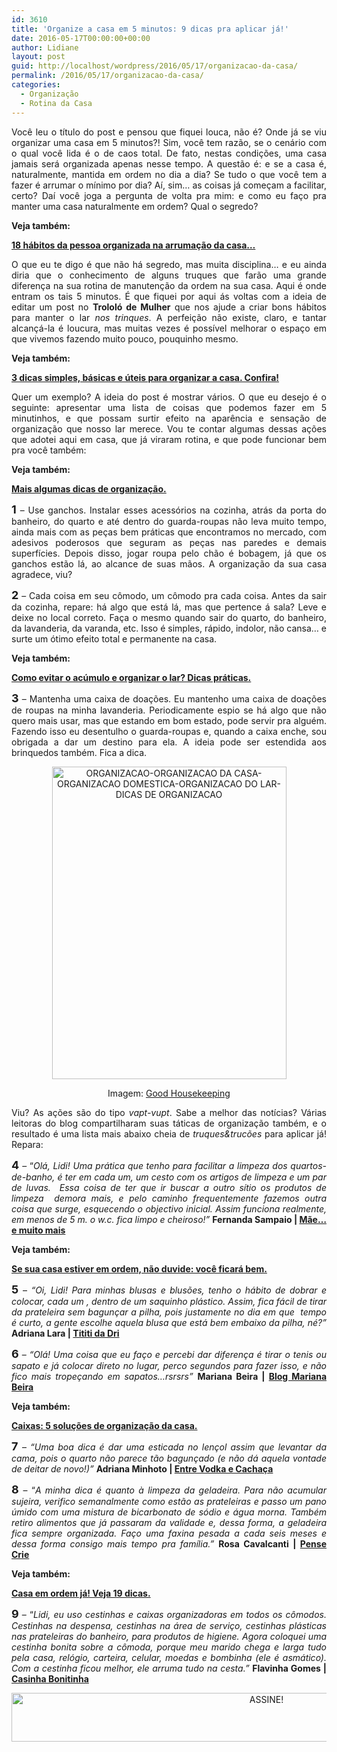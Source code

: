 ```yaml
---
id: 3610
title: 'Organize a casa em 5 minutos: 9 dicas pra aplicar já!'
date: 2016-05-17T00:00:00+00:00
author: Lidiane
layout: post
guid: http://localhost/wordpress/2016/05/17/organizacao-da-casa/
permalink: /2016/05/17/organizacao-da-casa/
categories:
  - Organização
  - Rotina da Casa
---
```

<p align="justify">
  Você leu o título do post e pensou que fiquei louca, não é? Onde já se viu organizar uma casa em 5 minutos?! Sim, você tem razão, se o cenário com o qual você lida é o de caos total. De fato, nestas condições, uma casa jamais será organizada apenas nesse tempo. A questão é: e se a casa é, naturalmente, mantida em ordem no dia a dia? Se tudo o que você tem a fazer é arrumar o mínimo por dia? Aí, sim… as coisas já começam a facilitar, certo? Daí você joga a pergunta de volta pra mim: e como eu faço pra manter uma casa naturalmente em ordem? Qual o segredo?
</p>

<p align="justify">
  <strong>Veja também:</strong>
</p>

<p align="justify">
  <a href="http://www.decoracaodacasa.com/organizacao-da-casa/" target="_blank"><strong>18 hábitos da pessoa organizada na arrumação da casa…</strong></a>
</p>

<p align="justify">
  O que eu te digo é que não há segredo, mas muita disciplina… e eu ainda diria que o conhecimento de alguns truques que farão uma grande diferença na sua rotina de manutenção da ordem na sua casa. Aqui é onde entram os tais 5 minutos. É que fiquei por aqui ás voltas com a ideia de editar um post no <strong>Trololó de Mulher</strong> que nos ajude a criar bons hábitos para manter o lar <em>nos trinques</em>. A perfeição não existe, claro, e tantar alcançá-la é loucura, mas muitas vezes é possível melhorar o espaço em que vivemos fazendo muito pouco, pouquinho mesmo.
</p>

<p align="justify">
  <strong>Veja também:</strong>
</p>

<p align="justify">
  <a href="http://www.decoracaodacasa.com/dicas-para-organizar-a-casa/" target="_blank"><strong>3 dicas simples, básicas e úteis para organizar a casa. Confira!</strong></a>
</p>

<p align="justify">
  Quer um exemplo? A ideia do post é mostrar vários. O que eu desejo é o seguinte: apresentar uma lista de coisas que podemos fazer em 5 minutinhos, e que possam surtir efeito na aparência e sensação de organização que nosso lar merece. Vou te contar algumas dessas ações que adotei aqui em casa, que já viraram rotina, e que pode funcionar bem pra você também:
</p>

<p align="justify">
  <strong>Veja também:</strong>
</p>

<p align="justify">
  <a href="http://www.decoracaodacasa.com/dicas-de-organizacao/" target="_blank"><strong>Mais algumas dicas de organização.</strong></a>
</p>

<p align="justify">
  <strong><span style="font-size: large;">1</span></strong> – Use ganchos. Instalar esses acessórios na cozinha, atrás da porta do banheiro, do quarto e até dentro do guarda-roupas não leva muito tempo, ainda mais com as peças bem práticas que encontramos no mercado, com adesivos poderosos que seguram as peças nas paredes e demais superfícies. Depois disso, jogar roupa pelo chão é bobagem, já que os ganchos estão lá, ao alcance de suas mãos. A organização da sua casa agradece, viu?
</p>

<p align="justify">
  <strong><span style="font-size: large;">2</span></strong> – Cada coisa em seu cômodo, um cômodo pra cada coisa. Antes da sair da cozinha, repare: há algo que está lá, mas que pertence á sala? Leve e deixe no local correto. Faça o mesmo quando sair do quarto, do banheiro, da lavanderia, da varanda, etc. Isso é simples, rápido, indolor, não cansa… e surte um ótimo efeito total e permanente na casa.
</p>

<p align="justify">
  <strong>Veja também:</strong>
</p>

<p align="justify">
  <a href="http://www.trololodemulher.com.br/2014/10/08/acumulo-e-organizacao/" target="_blank"><strong>Como evitar o acúmulo e organizar o lar? Dicas práticas.</strong></a>
</p>

<p align="justify">
  <strong><span style="font-size: large;">3 </span></strong>– Mantenha uma caixa de doações. Eu mantenho uma caixa de doações de roupas na minha lavanderia. Periodicamente espio se há algo que não quero mais usar, mas que estando em bom estado, pode servir pra alguém. Fazendo isso eu desentulho o guarda-roupas e, quando a caixa enche, sou obrigada a dar um destino para ela. A ideia pode ser estendida aos brinquedos também. Fica a dica.
</p>

<p align="center">
  <img class="alignnone size-full wp-image-12537" src="http://www.trololodemulher.com.br/blog/wp-content/uploads/2016/05/ORGANIZACAO-ORGANIZACAO-DA-CASA-ORGANIZACAO-DOMESTICA-ORGANIZACAO-DO-LAR-DICAS-DE-ORGANIZACAO.jpg" alt="ORGANIZACAO-ORGANIZACAO DA CASA-ORGANIZACAO DOMESTICA-ORGANIZACAO DO LAR-DICAS DE ORGANIZACAO" width="375" height="500" />
</p>

<p align="center">
  Imagem: <a href="http://www.goodhousekeeping.com/home/organizing-mistakes#slide-1" target="_blank">Good Housekeeping</a>
</p>

<p align="justify">
  Viu? As ações são do tipo <em>vapt-vupt</em>. Sabe a melhor das notícias? Várias leitoras do blog compartilharam suas táticas de organização também, e o resultado é uma lista mais abaixo cheia de <em>truques&trucões</em> para aplicar já! Repara:
</p>

<p align="justify">
  <strong><span style="font-size: large;">4 </span></strong>– “<em>Olá, Lidi! Uma prática que tenho para facilitar a limpeza dos quartos-de-banho, é ter em cada um, um cesto com os artigos de limpeza e um par de luvas.  Essa coisa de ter que ir buscar a outro sítio os produtos de limpeza  demora mais, e pelo caminho frequentemente fazemos outra coisa que surge, esquecendo o objectivo inicial. Assim funciona realmente, em menos de 5 m. o w.c. fica limpo e cheiroso!”</em> <strong>Fernanda Sampaio | </strong><a href="http://fernanda-e-filhos.blogspot.pt/" target="_blank"><strong>Mãe…e muito mais</strong></a>
</p>

<p align="justify">
  <strong>Veja também:</strong>
</p>

<p align="justify">
  <a href="http://www.trololodemulher.com.br/2014/08/18/casa-em-ordem-2/" target="_blank"><strong>Se sua casa estiver em ordem, não duvide: você ficará bem.</strong></a>
</p>

<p align="justify">
  <strong><span style="font-size: large;">5 </span></strong>– <em>“Oi, Lidi! Para minhas blusas e blusões, tenho o hábito de dobrar e colocar, cada um , dentro de um saquinho plástico. Assim, fica fácil de tirar da prateleira sem bagunçar a pilha, pois justamente no dia em que  tempo é curto, a gente escolhe aquela blusa que está bem embaixo da pilha, né?”</em> <strong>Adriana Lara | </strong><a href="http://tititidadri.blogspot.com.br/" target="_blank"><strong>Tititi da Dri</strong></a>
</p>

<p align="justify">
  <strong><span style="font-size: large;">6</span></strong> –<em> “Olá! Uma coisa que eu faço e percebi dar diferença é tirar o tenis ou sapato e já colocar direto no lugar, perco segundos para fazer isso, e não fico mais tropeçando em sapatos…rsrsrs”</em> <strong>Mariana Beira | </strong><a href="http://www.marianabeira.com/" target="_blank"><strong>Blog Mariana Beira</strong></a>
</p>

<p align="justify">
  <strong>Veja também:</strong>
</p>

<p align="justify">
  <a href="http://www.trololodemulher.com.br/2014/06/30/caixas-organizacao-casa/" target="_blank"><strong>Caixas: 5 soluções de organização da casa.</strong></a>
</p>

<p align="justify">
  <strong><span style="font-size: large;">7 </span></strong>– <em>“Uma boa dica é dar uma esticada no lençol assim que levantar da cama, pois o quarto não parece tão bagunçado (e não dá aquela vontade de deitar de novo!)”</em> <strong>Adriana Minhoto | </strong><a href="http://entrevodkaecachaca.blogspot.com.br/" target="_blank"><strong>Entre Vodka e Cachaça</strong></a>
</p>

<p align="justify">
  <strong><span style="font-size: large;">8 </span></strong>– “<em>A minha dica é quanto à limpeza da geladeira. Para não acumular sujeira, verifico semanalmente como estão as prateleiras e passo um pano úmido com uma mistura de bicarbonato de sódio e água morna. Também retiro alimentos que já passaram da validade e, dessa forma, a geladeira fica sempre organizada. Faço uma faxina pesada a cada seis meses e dessa forma consigo mais tempo pra família.”</em> <strong>Rosa Cavalcanti | </strong><a href="https://pensecrie.wordpress.com/" target="_blank"><strong>Pense Crie</strong></a>
</p>

<p align="justify">
  <strong>Veja também:</strong>
</p>

<p align="justify">
  <a href="http://www.trololodemulher.com.br/2014/06/06/casa-em-ordem/" target="_blank"><strong>Casa em ordem já! Veja 19 dicas.</strong></a>
</p>

<p align="justify">
  <strong><span style="font-size: large;">9</span></strong> – “<em>Lidi, eu uso cestinhas e caixas organizadoras em todos os cômodos. Cestinhas na despensa, cestinhas na área de serviço, cestinhas plásticas nas prateleiras do banheiro, para produtos de higiene. Agora coloquei uma cestinha bonita sobre a cômoda, porque meu marido chega e larga tudo pela casa, relógio, carteira, celular, moedas e bombinha (ele é asmático). Com a cestinha ficou melhor, ele arruma tudo na cesta.”</em> <strong>Flavinha Gomes | </strong><a href="http://casinhabonitinha.blogspot.com.br/" target="_blank"><strong>Casinha Bonitinha</strong></a>
</p>

<p align="center">
  <a href="http://feedburner.google.com/fb/a/mailverify?uri=blogBichaFemea&loc=en_US" target="_blank"><img class="alignnone size-full wp-image-10439" src="http://www.trololodemulher.com.br/blog/wp-content/uploads/2014/09/ASSINE.png" alt="ASSINE!" width="800" height="78" /></a>
</p>

<p align="justify">